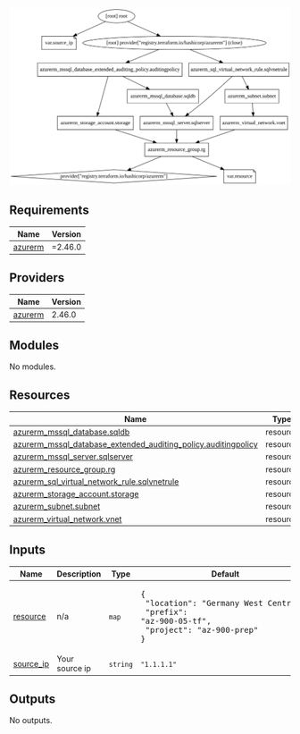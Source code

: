 ![Alt text](./graph.svg)

<!-- BEGIN_TF_DOCS -->
## Requirements

| Name | Version |
|------|---------|
| <a name="requirement_azurerm"></a> [azurerm](#requirement\_azurerm) | =2.46.0 |

## Providers

| Name | Version |
|------|---------|
| <a name="provider_azurerm"></a> [azurerm](#provider\_azurerm) | 2.46.0 |

## Modules

No modules.

## Resources

| Name | Type |
|------|------|
| [azurerm_mssql_database.sqldb](https://registry.terraform.io/providers/hashicorp/azurerm/2.46.0/docs/resources/mssql_database) | resource |
| [azurerm_mssql_database_extended_auditing_policy.auditingpolicy](https://registry.terraform.io/providers/hashicorp/azurerm/2.46.0/docs/resources/mssql_database_extended_auditing_policy) | resource |
| [azurerm_mssql_server.sqlserver](https://registry.terraform.io/providers/hashicorp/azurerm/2.46.0/docs/resources/mssql_server) | resource |
| [azurerm_resource_group.rg](https://registry.terraform.io/providers/hashicorp/azurerm/2.46.0/docs/resources/resource_group) | resource |
| [azurerm_sql_virtual_network_rule.sqlvnetrule](https://registry.terraform.io/providers/hashicorp/azurerm/2.46.0/docs/resources/sql_virtual_network_rule) | resource |
| [azurerm_storage_account.storage](https://registry.terraform.io/providers/hashicorp/azurerm/2.46.0/docs/resources/storage_account) | resource |
| [azurerm_subnet.subnet](https://registry.terraform.io/providers/hashicorp/azurerm/2.46.0/docs/resources/subnet) | resource |
| [azurerm_virtual_network.vnet](https://registry.terraform.io/providers/hashicorp/azurerm/2.46.0/docs/resources/virtual_network) | resource |

## Inputs

| Name | Description | Type | Default | Required |
|------|-------------|------|---------|:--------:|
| <a name="input_resource"></a> [resource](#input\_resource) | n/a | `map` | <pre>{<br>  "location": "Germany West Central",<br>  "prefix": "az-900-05-tf",<br>  "project": "az-900-prep"<br>}</pre> | no |
| <a name="input_source_ip"></a> [source\_ip](#input\_source\_ip) | Your source ip | `string` | `"1.1.1.1"` | no |

## Outputs

No outputs.
<!-- END_TF_DOCS -->